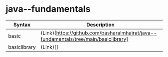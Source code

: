 # java--fundamentals


| Syntax      | Description |
| ----------- | ----------- |
| basic      | (Link)[https://github.com/basharalmhairat/java--fundamentals/tree/main/basiclibrary]       |
| basiclibrary   | (Link)[]        |

